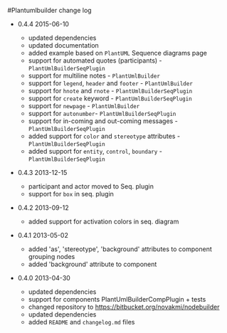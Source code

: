 #Plantumlbuilder change log

* 0.4.4 2015-06-10
    * updated dependencies
    * updated documentation
    * added example based on `PlantUML` Sequence diagrams page  
    * support for automated quotes (participants) - `PlantUmlBuilderSeqPlugin`
    * support for multiline notes - `PlantUmlBuilder`
    * support for `legend`, `header` and `footer` - `PlantUmlBuilder`
    * support for `hnote` and `rnote` - `PlantUmlBuilderSeqPlugin`
    * support for `create` keyword - `PlantUmlBuilderSeqPlugin`
    * support for `newpage` - `PlantUmlBuilder`
    * support for  `autonumber`- `PlantUmlBuilderSeqPlugin`
    * support for in-coming and out-coming messages - `PlantUmlBuilderSeqPlugin`
    * added support for `color` and `stereotype` attributes - `PlantUmlBuilderSeqPlugin`
    * added support for `entity`, `control`, `boundary` - `PlantUmlBuilderSeqPlugin`        

* 0.4.3 2013-12-15
    * participant and actor moved to Seq. plugin
    * support for `box` in seq. plugin

* 0.4.2 2013-09-12
    * added support for activation colors in seq. diagram

* 0.4.1 2013-05-02
    * added 'as', 'stereotype', 'background' attributes to component grouping nodes
    * added 'background' attribute to component

* 0.4.0 2013-04-30
    * updated dependencies
    * support for components PlantUmlBuilderCompPlugin + tests
    * changed repository to https://bitbucket.org/novakmi/nodebuilder
    * updated dependencies
    * added `README` and `changelog.md` files
